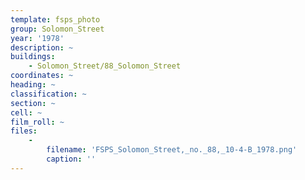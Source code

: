 ```yaml
---
template: fsps_photo
group: Solomon_Street
year: '1978'
description: ~
buildings:
    - Solomon_Street/88_Solomon_Street
coordinates: ~
heading: ~
classification: ~
section: ~
cell: ~
film_roll: ~
files:
    -
        filename: 'FSPS_Solomon_Street,_no._88,_10-4-B_1978.png'
        caption: ''
---
```

